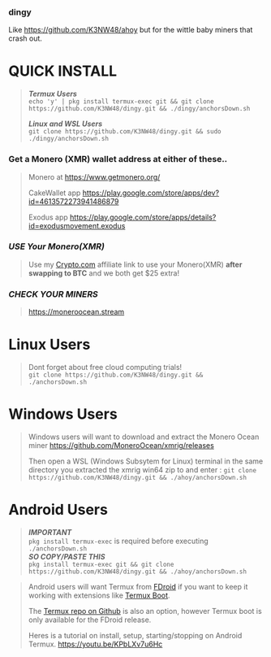 ### dingy

Like https://github.com/K3NW48/ahoy but for the wittle baby miners that crash out.

# QUICK INSTALL

> **_Termux Users_**  
> `echo 'y' | pkg install termux-exec git && git clone https://github.com/K3NW48/dingy.git && ./dingy/anchorsDown.sh`
>
> **_Linux and WSL Users_**  
> `git clone https://github.com/K3NW48/dingy.git && sudo ./dingy/anchorsDown.sh`

### Get a Monero (XMR) wallet address at either of these..

> Monero at https://www.getmonero.org/
>
> CakeWallet app https://play.google.com/store/apps/dev?id=4613572273941486879
>
> Exodus app https://play.google.com/store/apps/details?id=exodusmovement.exodus

### **_USE Your Monero(XMR)_**

> Use my [Crypto.com](https://crypto.com/app/ucnwaccbb7) affiliate link to use your Monero(XMR) **after swapping to BTC** and we both get $25 extra!

### **_CHECK YOUR MINERS_**

> https://moneroocean.stream

# Linux Users

> Dont forget about free cloud computing trials!  
> `git clone https://github.com/K3NW48/dingy.git && ./anchorsDown.sh`

# Windows Users

> Windows users will want to download and extract the Monero Ocean miner https://github.com/MoneroOcean/xmrig/releases
>
> Then open a WSL (Windows Subsytem for Linux) terminal in the same directory you extracted the xmrig win64 zip to and enter : `git clone https://github.com/K3NW48/dingy.git && ./ahoy/anchorsDown.sh`

# Android Users

> **_IMPORTANT_**  
> `pkg install termux-exec` is required before executing `./anchorsDown.sh`  
> **_SO COPY/PASTE THIS_**  
> `pkg install termux-exec git && git clone https://github.com/K3NW48/dingy.git && ./ahoy/anchorsDown.sh`

> Android users will want Termux from [FDroid](https://f-droid.org/en/packages/com.termux/) if you want to keep it working with extensions like [Termux Boot](https://f-droid.org/en/packages/com.termux.boot/).
>
> The [Termux repo on Github](https://github.com/termux/termux-app/releases) is also an option, however Termux boot is only available for the FDroid release.
>
> Heres is a tutorial on install, setup, starting/stopping on Android Termux.
> https://youtu.be/KPbLXv7u6Hc

